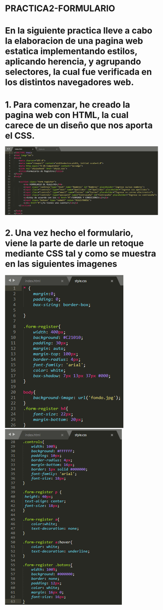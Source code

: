 # PRACTICA2-FORMULARIO
# En la siguiente practica lleve a cabo la elaboracion de una pagina web estatica implementando estilos, aplicando herencia, y agrupando selectores, la cual fue verificada en los distintos navegadores web.
# 1. Para comenzar, he creado la pagina web con HTML, la cual carece de un diseño que nos aporta el CSS.
![Codigo](CAPTURAS/Parte1.1.png)
# 2. Una vez hecho el formulario, viene la parte de darle un retoque mediante CSS tal y como se muestra en las siguientes imagenes
![Codigo](CAPTURAS/Parte2.png)
![Codigo](CAPTURAS/Parte2.2.png)
